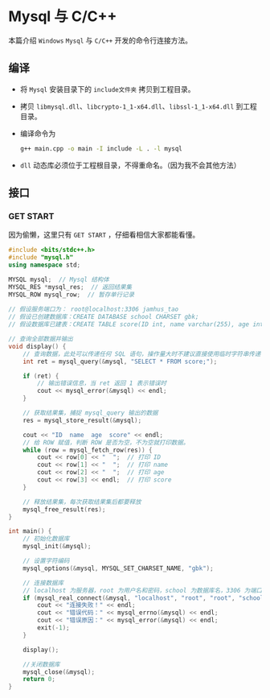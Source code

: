 # Mysql 与 C/C++

本篇介绍 `Windows` `Mysql` 与 `C/C++` 开发的命令行连接方法。



## 编译

* 将 `Mysql` 安装目录下的 `include文件夹` 拷贝到工程目录。

* 拷贝 `libmysql.dll`、`libcrypto-1_1-x64.dll`、`libssl-1_1-x64.dll` 到工程目录。

* 编译命令为

  ``` bash
  g++ main.cpp -o main -I include -L . -l mysql
  ```

* `dll` 动态库必须位于工程根目录，不得重命名。（因为我不会其他方法）



## 接口

### GET START

因为偷懒，这里只有 `GET START` ，仔细看相信大家都能看懂。

``` cpp
#include <bits/stdc++.h>
#include "mysql.h"
using namespace std;

MYSQL mysql;  // Mysql 结构体
MYSQL_RES *mysql_res;  // 返回结果集
MYSQL_ROW mysql_row;  // 暂存单行记录
 
// 假设服务端口为：	root@localhost:3306 jamhus_tao
// 假设已创建数据库：CREATE DATABASE school CHARSET gbk;
// 假设数据库已建表：CREATE TABLE score(ID int, name varchar(255), age int, score int, PRIMARY KEY(ID));

// 查询全部数据并输出
void display() {
	// 查询数据，此处可以传递任何 SQL 语句，操作量大时不建议直接使用临时字符串传递
	int ret = mysql_query(&mysql, "SELECT * FROM score;");

    if (ret) {
        // 输出错误信息，当 ret 返回 1 表示错误时
		cout << mysql_error(&mysql) << endl;
    }

	// 获取结果集，捕捉 mysql_query 输出的数据
	res = mysql_store_result(&mysql);  

	cout << "ID  name  age  score" << endl;
    // 给 ROW 赋值，判断 ROW 是否为空，不为空就打印数据。
	while (row = mysql_fetch_row(res)) {
		cout << row[0] << "  ";  // 打印 ID
		cout << row[1] << "  ";  // 打印 name
		cout << row[2] << "  ";  // 打印 age
		cout << row[3] << endl;  // 打印 score
	}

	// 释放结果集，每次获取结果集后都要释放
	mysql_free_result(res);
}

int main() {
	// 初始化数据库
	mysql_init(&mysql);

	// 设置字符编码
	mysql_options(&mysql, MYSQL_SET_CHARSET_NAME, "gbk");

	// 连接数据库
    // localhost 为服务器，root 为用户名和密码，school 为数据库名，3306 为端口
	if (mysql_real_connect(&mysql, "localhost", "root", "root", "school", 3306, NULL, 0) == NULL) {
        cout << "连接失败！" << endl;
        cout << "错误代码：" << mysql_errno(&mysql) << endl;
        cout << "错误原因：" << mysql_error(&mysql) << endl;
		exit(-1);
	}

    display();

    //关闭数据库
	mysql_close(&mysql);
	return 0;
}
```


